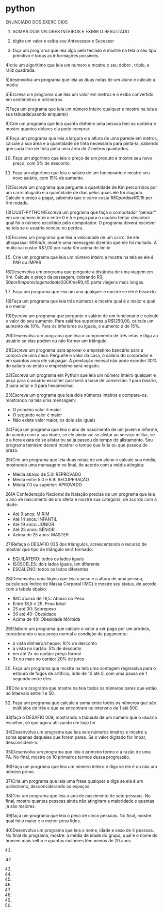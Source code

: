 # python
ENUNCIADO DOS EXERCICIOS 

1) SOMAR DOIS VALORES INTEIROS E EXIBIR O RESULTADO

2) digite um valor e exiba seu Antecessor e Sucessor

3) faça  um  programa  que leia algo pelo teclado e mostre  na tela o seu tipo primitivo e todas as informações possiveis.

4)crie um algoritimo que leia um  numero e mostre  o seu dobro , triplo, e raiiz quadrada.

5)desenvolva um programa que leia as duas notas  de um aluno  e calcule a media

6)Escreva um programa que leia um valor em metros e o exiba convertido em centímetros e milímetros.

7)Faça um programa que leia um número Inteiro qualquer e mostre na tela a sua tabuada(usando enquanto)


8)Crie um programa que leia quanto dinheiro uma pessoa tem na carteira e mostre quantos dólares ela pode comprar.

9)Faça um programa que leia a largura e a altura de uma parede em metros, calcule a sua área e a quantidade de tinta necessária para pintá-la, sabendo que cada litro de tinta pinta uma área de 2 metros quadrados.

10) Faça um algoritmo que leia o preço de um produto e mostre seu novo preço, com 5% de desconto.

11) Faça um algoritmo que leia o salário de um funcionário e mostre seu novo salário, com 15% de aumento.

12)Escreva um programa que pergunte a quantidade de Km percorridos por um carro alugado e a quantidade de dias pelos quais ele foi alugado. Calcule o preço a pagar, sabendo que o carro custa R$60 por dia e R$0,15 por Km rodado.

13)(JUST-PYTHON)Escreva um programa que faça o computador "pensar" em um número inteiro entre 0 e 5 e peça para o usuário tentar descobrir qual foi o número escolhido pelo computador. O programa deverá escrever na tela se o usuário venceu ou perdeu.

14)Escreva um programa que leia a velocidade de um carro. Se ele ultrapassar 80Km/h, mostre uma mensagem dizendo que ele foi multado. A multa vai custar R$7,00 por cada Km acima do limite

15) Crie um programa que leia um número inteiro e mostre na tela se ele é PAR ou ÍMPAR.

16)Desenvolva um programa que pergunte a distância de uma viagem em Km. Calcule o preço da passagem, cobrando R$0,50 por Km para viagens de até 200Km e R$0,45 parta viagens mais longas.

17) Faça um programa que leia um ano qualquer e mostre se ele é bissexto.


18)Faça um programa que leia três números e mostre qual é o maior e qual é o menor

19)Escreva um programa que pergunte o salário de um funcionário e calcule o valor do seu aumento. Para salários superiores a R$1250,00, calcule um aumento de 10%. Para os inferiores ou iguais, o aumento é de 15%.

20)Desenvolva um programa que leia o comprimento de três retas e diga ao usuário se elas podem ou não formar um triângulo

21)Escreva um programa para aprovar o empréstimo bancário para a compra de uma casa. Pergunte o valor da casa, o salário do comprador e em quantos anos ele vai pagar. A prestação mensal não pode exceder 30% do salário ou então o empréstimo será negado.

22)Escreva um programa em Python que leia um número inteiro qualquer e peça para o usuário escolher qual será a base de conversão: 1 para binário, 2 para octal e 3 para hexadecimal.


23)Escreva um programa que leia dois números inteiros e compare-os. mostrando na tela uma mensagem:
- O primeiro valor é maior
- O segundo valor é maior
- Não existe valor maior, os dois são iguais

24)Faça um programa que leia o ano de nascimento de um jovem e informe, de acordo com a sua idade, se ele ainda vai se alistar ao serviço militar, se é a hora exata de se alistar ou se já passou do tempo do alistamento. Seu programa também deverá mostrar o tempo que falta ou que passou do prazo.

25)Crie um programa que leia duas notas de um aluno e calcule sua média, mostrando uma mensagem no final, de acordo com a média atingida:
- Média abaixo de 5.0: REPROVADO
- Média entre 5.0 e 6.9: RECUPERAÇÃO
- Média 7.0 ou superior: APROVADO

26)A Confederação Nacional de Natação precisa de um programa que leia o ano de nascimento de um atleta e mostre sua categoria, de acordo com a idade:
- Até 9 anos: MIRIM
- Até 14 anos: INFANTIL
- Até 19 anos: JÚNIOR
- Até 25 anos: SÊNIOR
- Acima de 25 anos: MASTER

27)Refaça o DESAFIO 035 dos triângulos, acrescentando o recurso de mostrar que tipo de triângulo será formado:
- EQUILÁTERO: todos os lados iguais
- ISÓSCELES: dois lados iguais, um diferente
- ESCALENO: todos os lados diferentes

28)Desenvolva uma lógica que leia o peso e a altura de uma pessoa, calcule seu Índice de Massa Corporal (IMC) e mostre seu status, de acordo com a tabela abaixo:
- IMC abaixo de 18,5: Abaixo do Peso
- Entre 18,5 e 25: Peso Ideal
- 25 até 30: Sobrepeso
- 30 até 40: Obesidade
- Acima de 40: Obesidade Mórbida
 
29)Elabore um programa que calcule o valor a ser pago por um produto, considerando o seu preço normal e condição de pagamento:
- à vista dinheiro/cheque: 10% de desconto
- à vista no cartão: 5% de desconto
- em até 2x no cartão: preço formal
- 3x ou mais no cartão: 20% de juros
 
30) Faça um programa que mostre na tela uma contagem regressiva para o estouro de fogos de artifício, indo de 10 até 0, com uma pausa de 1 segundo entre eles.

31)Crie um programa que mostre na tela todos os números pares que estão no intervalo entre 1 e 50.

32) Faça um programa que calcule a soma entre todos os números que são múltiplos de três e que se encontram no intervalo de 1 até 500.


33)faça o DESAFIO 009, mostrando a tabuada de um número que o usuário escolher, só que agora utilizando um laço for

34)Desenvolva um programa que leia seis números inteiros e mostre a soma apenas daqueles que forem pares. Se o valor digitado for ímpar, desconsidere-o.

35)Desenvolva um programa que leia o primeiro termo e a razão de uma PA. No final, mostre os 10 primeiros termos dessa progressão.

36)Faça um programa que leia um número inteiro e diga se ele é ou não um número primo.

37)Crie um programa que leia uma frase qualquer e diga se ela é um palíndromo, desconsiderando os espaços.

38)Crie um programa que leia o ano de nascimento de sete pessoas. No final, mostre quantas pessoas ainda não atingiram a maioridade e quantas já são maiores.

39)faça um programa que leia o peso de cinco pessoas. No final, mostre qual foi o maior e o menor peso lidos.

40)Desenvolva um programa que leia o nome, idade e sexo de 4 pessoas. No final do programa, mostre: a média de idade do grupo, qual é o nome do homem mais velho e quantas mulheres têm menos de 20 anos.


41)

42

43)

44)

45)

46)

46)

47)

48)

49)